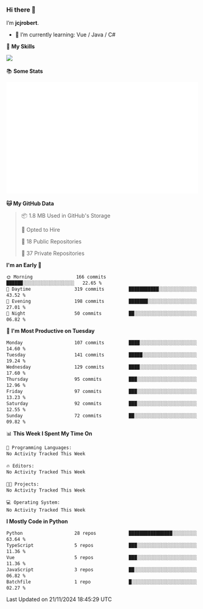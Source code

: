 ### Hi there 👋

I’m **jcjrobert**.

- 🌱 I’m currently learning: Vue / Java / C#

🌟 **My Skills**

![](https://img.shields.io/badge/-Python-3e74a2?style=flat-square&logo=Python&logoColor=fff)

📚 **Some Stats**

![](https://github.com/jcjrobert/github-stats/blob/master/generated/overview.svg)

<!--START_SECTION:waka-->
**🐱 My GitHub Data** 

> 📦 1.8 MB Used in GitHub's Storage 
 > 
> 💼 Opted to Hire
 > 
> 📜 18 Public Repositories 
 > 
> 🔑 37 Private Repositories 
 > 
**I'm an Early 🐤** 

```text
🌞 Morning                166 commits         ██████░░░░░░░░░░░░░░░░░░░   22.65 % 
🌆 Daytime                319 commits         ███████████░░░░░░░░░░░░░░   43.52 % 
🌃 Evening                198 commits         ███████░░░░░░░░░░░░░░░░░░   27.01 % 
🌙 Night                  50 commits          ██░░░░░░░░░░░░░░░░░░░░░░░   06.82 % 
```
📅 **I'm Most Productive on Tuesday** 

```text
Monday                   107 commits         ████░░░░░░░░░░░░░░░░░░░░░   14.60 % 
Tuesday                  141 commits         █████░░░░░░░░░░░░░░░░░░░░   19.24 % 
Wednesday                129 commits         ████░░░░░░░░░░░░░░░░░░░░░   17.60 % 
Thursday                 95 commits          ███░░░░░░░░░░░░░░░░░░░░░░   12.96 % 
Friday                   97 commits          ███░░░░░░░░░░░░░░░░░░░░░░   13.23 % 
Saturday                 92 commits          ███░░░░░░░░░░░░░░░░░░░░░░   12.55 % 
Sunday                   72 commits          ██░░░░░░░░░░░░░░░░░░░░░░░   09.82 % 
```


📊 **This Week I Spent My Time On** 

```text
💬 Programming Languages: 
No Activity Tracked This Week

🔥 Editors: 
No Activity Tracked This Week

🐱‍💻 Projects: 
No Activity Tracked This Week

💻 Operating System: 
No Activity Tracked This Week
```

**I Mostly Code in Python** 

```text
Python                   28 repos            ████████████████░░░░░░░░░   63.64 % 
TypeScript               5 repos             ███░░░░░░░░░░░░░░░░░░░░░░   11.36 % 
Vue                      5 repos             ███░░░░░░░░░░░░░░░░░░░░░░   11.36 % 
JavaScript               3 repos             ██░░░░░░░░░░░░░░░░░░░░░░░   06.82 % 
Batchfile                1 repo              █░░░░░░░░░░░░░░░░░░░░░░░░   02.27 % 
```




 Last Updated on 21/11/2024 18:45:29 UTC
<!--END_SECTION:waka-->
